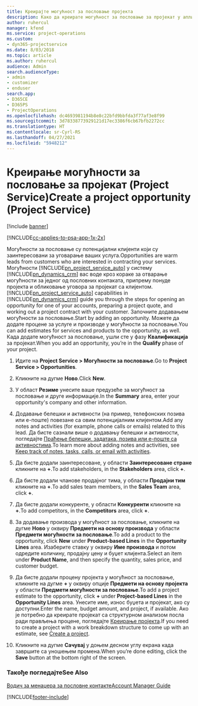 ```yaml
---
title: Креирајте могућност за пословање пројекта
description: Како да креирате могућност за пословање за пројекат у апликацији Project Service
author: ruhercul
manager: kfend
ms.service: project-operations
ms.custom:
- dyn365-projectservice
ms.date: 8/03/2018
ms.topic: article
ms.author: ruhercul
audience: Admin
search.audienceType:
- admin
- customizer
- enduser
search.app:
- D365CE
- D365PS
- ProjectOperations
ms.openlocfilehash: dc4693981194b8e8c22bfd9bbfda3f77af3e8f99
ms.sourcegitcommit: 3d78338773929121d17ec3386f6cb67bfb2272cc
ms.translationtype: HT
ms.contentlocale: sr-Cyrl-RS
ms.lasthandoff: 04/27/2021
ms.locfileid: "5948212"
---
```

# <a name="create-a-project-opportunity-project-service"></a><span data-ttu-id="24dce-103">Креирање могућности за пословање за пројекат (Project Service)</span><span class="sxs-lookup"><span data-stu-id="24dce-103">Create a project opportunity (Project Service)</span></span>

[!include [banner](../includes/psa-now-project-operations.md)]

[!INCLUDE[cc-applies-to-psa-app-1x-2x](../includes/cc-applies-to-psa-app-1x-2x.md)]

<span data-ttu-id="24dce-104">Могућности за пословање су потенцијални клијенти који су заинтересовани за уговарање ваших услуга.</span><span class="sxs-lookup"><span data-stu-id="24dce-104">Opportunities are warm leads from customers who are interested in contracting your services.</span></span> <span data-ttu-id="24dce-105">Могућности [!INCLUDE[pn_project_service_auto](../includes/pn-project-service-auto.md)] у систему [!INCLUDE[pn_dynamics_crm](../includes/pn-dynamics-crm.md)] вас воде кроз кораке за отварање могућности за једног од пословних контаката, припрему понуде пројекта и обликовање уговора за пројекат са клијентом.</span><span class="sxs-lookup"><span data-stu-id="24dce-105">[!INCLUDE[pn_project_service_auto](../includes/pn-project-service-auto.md)] capabilities in [!INCLUDE[pn_dynamics_crm](../includes/pn-dynamics-crm.md)] guide you through the steps for opening an opportunity for one of your accounts, preparing a project quote, and working out a project contract with your customer.</span></span> <span data-ttu-id="24dce-106">Започните додавањем могућности за пословање.</span><span class="sxs-lookup"><span data-stu-id="24dce-106">Start by adding an opportunity.</span></span> <span data-ttu-id="24dce-107">Можете да додате процене за услуге и производе у могућности за пословање.</span><span class="sxs-lookup"><span data-stu-id="24dce-107">You can add estimates for services and products to the opportunity, as well.</span></span> <span data-ttu-id="24dce-108">Када додате могућност за пословање, ушли сте у фазу **Квалификација** за пројекат.</span><span class="sxs-lookup"><span data-stu-id="24dce-108">When you add an opportunity, you’re in the **Qualify** phase of your project.</span></span>  
  
1.  <span data-ttu-id="24dce-109">Идите на **Project Service > Могућности за пословање**.</span><span class="sxs-lookup"><span data-stu-id="24dce-109">Go to **Project Service > Opportunities**.</span></span>  
  
2.  <span data-ttu-id="24dce-110">Кликните на дугме **Ново**.</span><span class="sxs-lookup"><span data-stu-id="24dce-110">Click **New**.</span></span>  
  
3.  <span data-ttu-id="24dce-111">У област **Резиме** унесите ваше предузеће за могућност за пословање и друге информације.</span><span class="sxs-lookup"><span data-stu-id="24dce-111">In the **Summary** area, enter your opportunity's company and other information.</span></span>  
  
4.  <span data-ttu-id="24dce-112">Додавање белешки и активности (на пример, телефонских позива или е-поште) повезане са овим потенцијалним клијентом.</span><span class="sxs-lookup"><span data-stu-id="24dce-112">Add any notes and activities (for example, phone calls or emails) related to this lead.</span></span> <span data-ttu-id="24dce-113">Да бисте сазнали више о додавању белешки и активности, погледајте [Праћење белешки, задатака, позива или е-поште са активностима](/dynamics365/customerengagement/on-premises/basics/work-with-activities).</span><span class="sxs-lookup"><span data-stu-id="24dce-113">To learn more about adding notes and activities, see [Keep track of notes, tasks, calls, or email with activities](/dynamics365/customerengagement/on-premises/basics/work-with-activities).</span></span>  
  
5.  <span data-ttu-id="24dce-114">Да бисте додали заинтересоване, у области **Заинтересоване стране** кликните на **+**.</span><span class="sxs-lookup"><span data-stu-id="24dce-114">To add stakeholders, in the **Stakeholders** area, click **+**.</span></span>  
  
6.  <span data-ttu-id="24dce-115">Да бисте додали чланове продајног тима, у области **Продајни тим** кликните на **+**.</span><span class="sxs-lookup"><span data-stu-id="24dce-115">To add sales team members, in the **Sales Team** area, click **+**.</span></span>  
  
7.  <span data-ttu-id="24dce-116">Да бисте додали конкуренте, у области **Конкуренти** кликните на **+**.</span><span class="sxs-lookup"><span data-stu-id="24dce-116">To add competitors, in the **Competitors** area, click **+**.</span></span>  
  
8.  <span data-ttu-id="24dce-117">За додавање производа у могућност за пословање, кликните на дугме **Ново** у оквиру **Предмети на основу производа** у области **Предмети могућности за пословање**.</span><span class="sxs-lookup"><span data-stu-id="24dce-117">To add a product to the opportunity, click **New** under **Product-based Lines** in the **Opportunity Lines** area.</span></span> <span data-ttu-id="24dce-118">Изаберите ставку у оквиру **Име производа** и потом одредите количину, продајну цену и буџет клијента.</span><span class="sxs-lookup"><span data-stu-id="24dce-118">Select an item under **Product Name**, and then specify the quantity, sales price, and customer budget.</span></span>  
  
9. <span data-ttu-id="24dce-119">Да бисте додали процену пројекта у могућност за пословање, кликните на дугме **+** у оквиру опције **Предмети на основу пројекта** у области **Предмети могућности за пословање**.</span><span class="sxs-lookup"><span data-stu-id="24dce-119">To add a project estimate to the opportunity, click **+** under **Project-based Lines** in the **Opportunity Lines** area.</span></span> <span data-ttu-id="24dce-120">Унесите име, износ буџета и пројекат, ако су доступни.</span><span class="sxs-lookup"><span data-stu-id="24dce-120">Enter the name, budget amount, and project, if available.</span></span> <span data-ttu-id="24dce-121">Ако је потребно да креирате пројекат са структурном анализом посла ради прављења процене, погледајте [Креирање пројекта](../psa/create-project.md).</span><span class="sxs-lookup"><span data-stu-id="24dce-121">If you need to create a project with a work breakdown structure to come up with an estimate, see [Create a project](../psa/create-project.md).</span></span>  
  
10. <span data-ttu-id="24dce-122">Кликните на дугме **Сачувај** у доњем десном углу екрана када завршите са уношењем промена.</span><span class="sxs-lookup"><span data-stu-id="24dce-122">When you’re done editing, click the **Save** button at the bottom right of the screen.</span></span>  
  
### <a name="see-also"></a><span data-ttu-id="24dce-123">Такође погледајте</span><span class="sxs-lookup"><span data-stu-id="24dce-123">See Also</span></span>  
 [<span data-ttu-id="24dce-124">Водич за менаџера за пословне контакте</span><span class="sxs-lookup"><span data-stu-id="24dce-124">Account Manager Guide</span></span>](../psa/account-manager-guide.md)


[!INCLUDE[footer-include](../includes/footer-banner.md)]